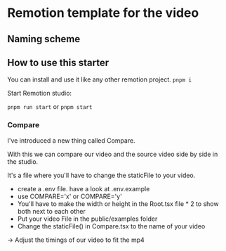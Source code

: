 # Remotion template for the video

## Naming scheme

## How to use this starter

You can install and use it like any other remotion project.
`pnpm i`

Start Remotion studio:

`pnpm run start` or `pnpm start`

### Compare

I've introduced a new thing called Compare.

With this we can compare our video and the source video side by side in the studio.

It's a file where you'll have to change the staticFile to your video.

- create a .env file. have a look at .env.example
- use COMPARE='x' or COMPARE='y'
- You'll have to make the width or height in the Root.tsx file \* 2 to show both next to each other
- Put your video File in the public/examples folder
- Change the staticFile() in Compare.tsx to the name of your video

-> Adjust the timings of our video to fit the mp4
